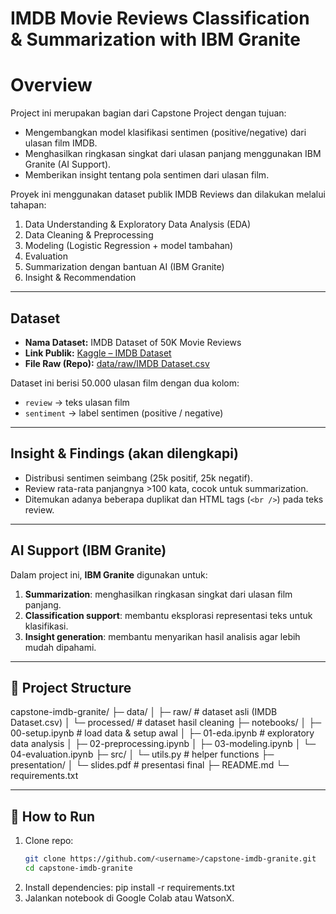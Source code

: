# IMDB Movie Reviews Classification & Summarization with IBM Granite

# Overview
Project ini merupakan bagian dari Capstone Project dengan tujuan:
- Mengembangkan model klasifikasi sentimen (positive/negative) dari ulasan film IMDB.
- Menghasilkan ringkasan singkat dari ulasan panjang menggunakan IBM Granite (AI Support).
- Memberikan insight tentang pola sentimen dari ulasan film.

Proyek ini menggunakan dataset publik IMDB Reviews dan dilakukan melalui tahapan:
1. Data Understanding & Exploratory Data Analysis (EDA)
2. Data Cleaning & Preprocessing
3. Modeling (Logistic Regression + model tambahan)
4. Evaluation
5. Summarization dengan bantuan AI (IBM Granite)
6. Insight & Recommendation

---

## Dataset
- **Nama Dataset:** IMDB Dataset of 50K Movie Reviews  
- **Link Publik:** [Kaggle – IMDB Dataset](https://www.kaggle.com/datasets/lakshmi25npathi/imdb-dataset-of-50k-movie-reviews)  
- **File Raw (Repo):** [data/raw/IMDB Dataset.csv](data/raw/IMDB%20Dataset.csv)  

Dataset ini berisi 50.000 ulasan film dengan dua kolom:
- `review` → teks ulasan film
- `sentiment` → label sentimen (positive / negative)

---

## Insight & Findings (akan dilengkapi)
- Distribusi sentimen seimbang (25k positif, 25k negatif).  
- Review rata-rata panjangnya >100 kata, cocok untuk summarization.  
- Ditemukan adanya beberapa duplikat dan HTML tags (`<br />`) pada teks review.  

---

## AI Support (IBM Granite)
Dalam project ini, **IBM Granite** digunakan untuk:
1. **Summarization**: menghasilkan ringkasan singkat dari ulasan film panjang.  
2. **Classification support**: membantu eksplorasi representasi teks untuk klasifikasi.  
3. **Insight generation**: membantu menyarikan hasil analisis agar lebih mudah dipahami.  

---

## 📂 Project Structure
capstone-imdb-granite/
├─ data/
│ ├─ raw/ # dataset asli (IMDB Dataset.csv)
│ └─ processed/ # dataset hasil cleaning
├─ notebooks/
│ ├─ 00-setup.ipynb # load data & setup awal
│ ├─ 01-eda.ipynb # exploratory data analysis
│ ├─ 02-preprocessing.ipynb
│ ├─ 03-modeling.ipynb
│ └─ 04-evaluation.ipynb
├─ src/
│ └─ utils.py # helper functions
├─ presentation/
│ └─ slides.pdf # presentasi final
├─ README.md
└─ requirements.txt

---

## 🚀 How to Run
1. Clone repo:  
   ```bash
   git clone https://github.com/<username>/capstone-imdb-granite.git
   cd capstone-imdb-granite
2. Install dependencies:
pip install -r requirements.txt
3. Jalankan notebook di Google Colab atau WatsonX.
